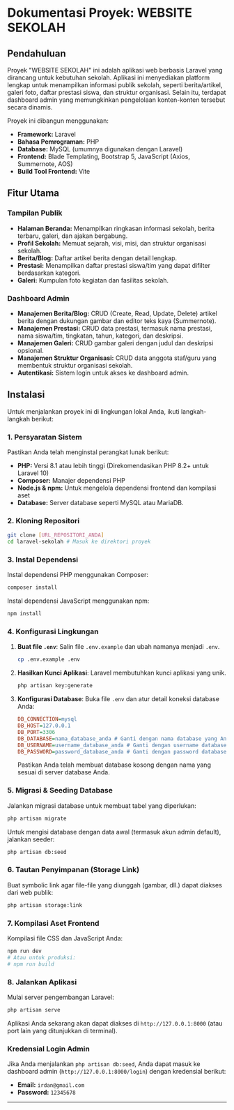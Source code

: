 # Dokumentasi Proyek: WEBSITE SEKOLAH

## Pendahuluan

Proyek "WEBSITE SEKOLAH" ini adalah aplikasi web berbasis Laravel yang dirancang untuk kebutuhan sekolah. Aplikasi ini menyediakan platform lengkap untuk menampilkan informasi publik sekolah, seperti berita/artikel, galeri foto, daftar prestasi siswa, dan struktur organisasi. Selain itu, terdapat dashboard admin yang memungkinkan pengelolaan konten-konten tersebut secara dinamis.

Proyek ini dibangun menggunakan:

-   **Framework:** Laravel
-   **Bahasa Pemrograman:** PHP
-   **Database:** MySQL (umumnya digunakan dengan Laravel)
-   **Frontend:** Blade Templating, Bootstrap 5, JavaScript (Axios, Summernote, AOS)
-   **Build Tool Frontend:** Vite

## Fitur Utama

### Tampilan Publik

-   **Halaman Beranda:** Menampilkan ringkasan informasi sekolah, berita terbaru, galeri, dan ajakan bergabung.
-   **Profil Sekolah:** Memuat sejarah, visi, misi, dan struktur organisasi sekolah.
-   **Berita/Blog:** Daftar artikel berita dengan detail lengkap.
-   **Prestasi:** Menampilkan daftar prestasi siswa/tim yang dapat difilter berdasarkan kategori.
-   **Galeri:** Kumpulan foto kegiatan dan fasilitas sekolah.

### Dashboard Admin

-   **Manajemen Berita/Blog:** CRUD (Create, Read, Update, Delete) artikel berita dengan dukungan gambar dan editor teks kaya (Summernote).
-   **Manajemen Prestasi:** CRUD data prestasi, termasuk nama prestasi, nama siswa/tim, tingkatan, tahun, kategori, dan deskripsi.
-   **Manajemen Galeri:** CRUD gambar galeri dengan judul dan deskripsi opsional.
-   **Manajemen Struktur Organisasi:** CRUD data anggota staf/guru yang membentuk struktur organisasi sekolah.
-   **Autentikasi:** Sistem login untuk akses ke dashboard admin.

## Instalasi

Untuk menjalankan proyek ini di lingkungan lokal Anda, ikuti langkah-langkah berikut:

### 1\. Persyaratan Sistem

Pastikan Anda telah menginstal perangkat lunak berikut:

-   **PHP:** Versi 8.1 atau lebih tinggi (Direkomendasikan PHP 8.2+ untuk Laravel 10)
-   **Composer:** Manajer dependensi PHP
-   **Node.js & npm:** Untuk mengelola dependensi frontend dan kompilasi aset
-   **Database:** Server database seperti MySQL atau MariaDB.

### 2\. Kloning Repositori

```bash
git clone [URL_REPOSITORI_ANDA]
cd laravel-sekolah # Masuk ke direktori proyek
```

### 3\. Instal Dependensi

Instal dependensi PHP menggunakan Composer:

```bash
composer install
```

Instal dependensi JavaScript menggunakan npm:

```bash
npm install
```

### 4\. Konfigurasi Lingkungan

1.  **Buat file `.env`**: Salin file `.env.example` dan ubah namanya menjadi `.env`.
    ```bash
    cp .env.example .env
    ```
2.  **Hasilkan Kunci Aplikasi**: Laravel membutuhkan kunci aplikasi yang unik.
    ```bash
    php artisan key:generate
    ```
3.  **Konfigurasi Database**: Buka file `.env` dan atur detail koneksi database Anda:
    ```ini
    DB_CONNECTION=mysql
    DB_HOST=127.0.0.1
    DB_PORT=3306
    DB_DATABASE=nama_database_anda # Ganti dengan nama database yang Anda buat
    DB_USERNAME=username_database_anda # Ganti dengan username database Anda
    DB_PASSWORD=password_database_anda # Ganti dengan password database Anda
    ```
    Pastikan Anda telah membuat database kosong dengan nama yang sesuai di server database Anda.

### 5\. Migrasi & Seeding Database

Jalankan migrasi database untuk membuat tabel yang diperlukan:

```bash
php artisan migrate
```

Untuk mengisi database dengan data awal (termasuk akun admin default), jalankan seeder:

```bash
php artisan db:seed
```

### 6\. Tautan Penyimpanan (Storage Link)

Buat symbolic link agar file-file yang diunggah (gambar, dll.) dapat diakses dari web publik:

```bash
php artisan storage:link
```

### 7\. Kompilasi Aset Frontend

Kompilasi file CSS dan JavaScript Anda:

```bash
npm run dev
# Atau untuk produksi:
# npm run build
```

### 8\. Jalankan Aplikasi

Mulai server pengembangan Laravel:

```bash
php artisan serve
```

Aplikasi Anda sekarang akan dapat diakses di `http://127.0.0.1:8000` (atau port lain yang ditunjukkan di terminal).

### Kredensial Login Admin

Jika Anda menjalankan `php artisan db:seed`, Anda dapat masuk ke dashboard admin (`http://127.0.0.1:8000/login`) dengan kredensial berikut:

-   **Email:** `irdan@gmail.com`
-   **Password:** `12345678`

---

